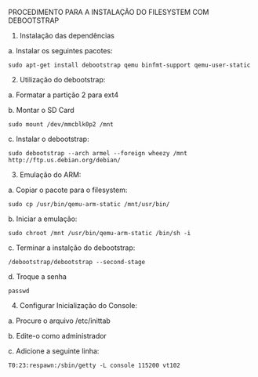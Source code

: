 PROCEDIMENTO PARA A INSTALAÇÃO DO FILESYSTEM COM DEBOOTSTRAP

1. Instalação das dependências

  a. Instalar os seguintes pacotes:
  
    sudo apt-get install debootstrap qemu binfmt-support qemu-user-static
    
2. Utilização do debootstrap:

  a. Formatar a partição 2 para ext4
  
  b. Montar o SD Card
  
    sudo mount /dev/mmcblk0p2 /mnt
  c. Instalar o debootstrap:
  
    sudo debootstrap --arch armel --foreign wheezy /mnt http://ftp.us.debian.org/debian/

3. Emulação do ARM:

  a. Copiar o pacote para o filesystem:
  
    sudo cp /usr/bin/qemu-arm-static /mnt/usr/bin/
    
  b. Iniciar a emulação:
  
    sudo chroot /mnt /usr/bin/qemu-arm-static /bin/sh -i
    
  c. Terminar a instalção do debootstrap:
  
    /debootstrap/debootstrap --second-stage
    
  d. Troque a senha
  
    passwd

4. Configurar Inicialização do Console:

  a. Procure o arquivo /etc/inittab
  
  b. Edite-o como administrador
  
  c. Adicione a seguinte linha:
  
    T0:23:respawn:/sbin/getty -L console 115200 vt102
    
